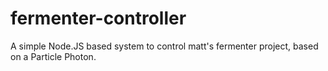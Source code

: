 # fermenter-controller
A simple Node.JS based system to control matt's fermenter project, based on a Particle Photon.
